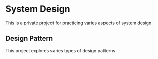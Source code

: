 # System Design

This is a private project for practicing varies aspects of system design.

## Design Pattern

This project explores varies types of design patterns

